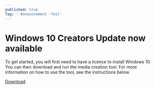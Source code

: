 ```yaml
---
published: true
Tag: '-Announcement -Test'
---
```



# Windows 10 Creators Update now available

To get started, you will first need to have a licence to install Windows 10. You can then download and run the media creation tool. For more information on how to use the tool, see the instructions below.

[Download](http://go.microsoft.com/fwlink/?LinkId=691209)
